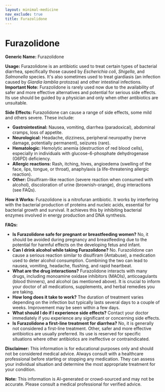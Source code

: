 ```yaml
---
layout: minimal-medicine
nav_exclude: true
title: Furazolidone
---
```


# Furazolidone

**Generic Name:** Furazolidone

**Usage:** Furazolidone is an antibiotic used to treat certain types of bacterial diarrhea, specifically those caused by *Escherichia coli*, *Shigella*, and *Salmonella* species. It's also sometimes used to treat giardiasis (an infection caused by *Giardia lamblia* protozoa) and other intestinal infections.  **Important Note:**  Furazolidone is rarely used now due to the availability of safer and more effective alternatives and potential for serious side effects.  Its use should be guided by a physician and only when other antibiotics are unsuitable.

**Side Effects:**  Furazolidone can cause a range of side effects, some mild and others severe. These include:

* **Gastrointestinal:** Nausea, vomiting, diarrhea (paradoxical), abdominal cramps, loss of appetite.
* **Neurological:** Headache, dizziness, peripheral neuropathy (nerve damage, potentially permanent), seizures (rare).
* **Hematologic:**  Hemolytic anemia (destruction of red blood cells), especially in individuals with glucose-6-phosphate dehydrogenase (G6PD) deficiency.
* **Allergic reactions:** Rash, itching, hives, angioedema (swelling of the face, lips, tongue, or throat), anaphylaxis (a life-threatening allergic reaction).
* **Other:**  Disulfiram-like reaction (severe reaction when consumed with alcohol), discoloration of urine (brownish-orange),  drug interactions (see FAQs).


**How it Works:** Furazolidone is a nitrofuran antibiotic. It works by interfering with the bacterial production of proteins and nucleic acids, essential for bacterial growth and survival.  It achieves this by inhibiting bacterial enzymes involved in energy production and DNA synthesis.


**FAQs:**

* **Is Furazolidone safe for pregnant or breastfeeding women?**  No, it should be avoided during pregnancy and breastfeeding due to the potential for harmful effects on the developing fetus and infant.
* **Can I drink alcohol while taking Furazolidone?** No.  Furazolidone can cause a serious reaction similar to disulfiram (Antabuse), a medication used to deter alcohol consumption. Combining the two can lead to nausea, vomiting, headache, flushing, and rapid heartbeat.
* **What are the drug interactions?**  Furazolidone interacts with many drugs, including monoamine oxidase inhibitors (MAOIs), anticoagulants (blood thinners), and alcohol (as mentioned above).  It is crucial to inform your doctor of all medications, supplements, and herbal remedies you are taking.
* **How long does it take to work?**  The duration of treatment varies depending on the infection but typically lasts several days to a couple of weeks. Improvement may be seen within a few days.
* **What should I do if I experience side effects?**  Contact your doctor immediately if you experience any significant or concerning side effects.
* **Is Furazolidone a first-line treatment for diarrhea?** No, it is generally not considered a first-line treatment.  Other, safer and more effective antibiotics are usually preferred.  Its use is reserved for specific situations where other antibiotics are ineffective or contraindicated.


**Disclaimer:** This information is for educational purposes only and should not be considered medical advice.  Always consult with a healthcare professional before starting or stopping any medication.  They can assess your individual situation and determine the most appropriate treatment for your condition.


**Note:** This information is AI-generated or crowd-sourced and may not be accurate. Please consult a medical professional for verified advice.
